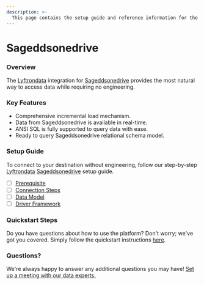 ```yaml
---
description: >-
  This page contains the setup guide and reference information for the Sageddsonedrive source connector.
---
```


# Sageddsonedrive

### Overview

The [Lyftrondata](https://www.lyftrondata.com/) integration for [Sageddsonedrive](None) provides the most natural way to access data while requiring no engineering.

### Key Features

* Comprehensive incremental load mechanism.
* Data from Sageddsonedrive is available in real-time.&#x20;
* ANSI SQL is fully supported to query data with ease.
* Ready to query Sageddsonedrive relational schema model.

### Setup Guide

To connect to your destination without engineering, follow our step-by-step [Lyftrondata](https://www.lyftrondata.com/)  [Sageddsonedrive](None) setup guide.

* [ ] [Prerequisite](prerequisite.md)
* [ ] [Connection Steps](connection-steps.md)
* [ ] [Data Model](data-model/erd.md)
* [ ] [Driver Framework](driver-framework/)

### Quickstart Steps

Do you have questions about how to use the platform? Don't worry; we've got you covered. Simply follow the quickstart instructions [here](../README.md).

### Questions? <a href="#questions" id="questions"></a>

We're always happy to answer any additional questions you may have! [Set up a meeting with our data experts.](https://www.lyftrondata.com/book-a-meeting/)

